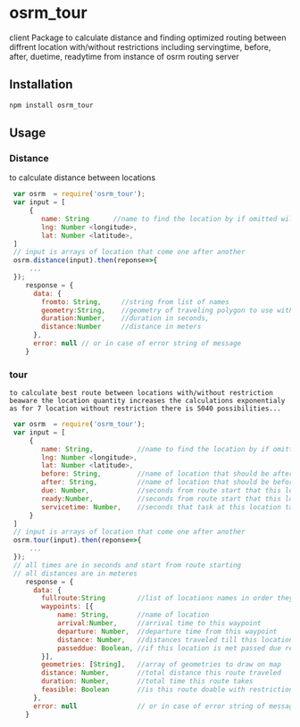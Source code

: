 # osrm_tour

client Package to calculate distance and
finding optimized routing between diffrent location with/without restrictions
including servingtime, before, after, duetime, readytime from instance of osrm routing server

## Installation

```bash
npm install osrm_tour
```

## Usage

### Distance

to calculate distance between locations

```javaScript
 var osrm  = require('osrm_tour');
 var input = [
     {
        name: String      //name to find the location by if omitted will be loc_1 to loc_n
        lng: Number <longitude>,
        lat: Number <latitude>,
 ]
 // input is arrays of location that come one after another
 osrm.distance(input).then(reponse=>{
     ...
 });
    response = {
      data: {
        fromto: String,     //string from list of names
        geometry:String,    //geometry of traveling polygon to use with you map,
        duration:Number,    //duration in seconds,
        distance:Number     //distance in meters
      },
      error: null // or in case of error string of message
    }
```

### tour

    to calculate best route between locations with/without restriction
    beaware the location quantity increases the calculations exponentialy
    as for 7 location without restriction there is 5040 possibilities...

```javaScript
 var osrm  = require('osrm_tour');
 var input = [
     {
        name: String,           //name to find the location by if omitted will be loc_1 to loc_n
        lng: Number <longitude>,
        lat: Number <latitude>,
        before: String,         //name of location that should be after this location,
        after: String,          //name of location that should be before this location,
        due: Number,            //seconds from route start that this location should be met before,
        ready:Number,           //seconds from route start that this location should be met',
        servicetime: Number,    //seconds that task at this location takes',
     }
 ]
 // input is arrays of location that come one after another
 osrm.tour(input).then(reponse=>{
     ...
 });
 // all times are in seconds and start from route starting
 // all distances are in meteres
    response = {
      data: {
        fullroute:String        //list of locations names in order they are met
        waypoints: [{
            name: String,       //name of location
            arrival:Number,     //arrival time to this waypoint
            departure: Number,  //departure time from this waypoint
            distance: Number,   //distances traveled till this location
            passeddue: Boolean, //if this location is met passed due restriction
        }],
        geometries: [String],   //array of geometries to draw on map
        distance: Number,       //total distance this route traveled
        duration: Number,       //total time this route takes
        feasible: Boolean       //is this route doable with restrictions or not
      },
      error: null               // or in case of error string of message
    }

```
